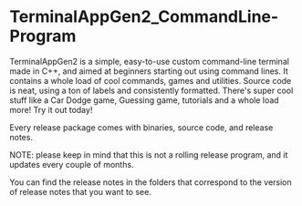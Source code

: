 # TerminalAppGen2_CommandLine-Program
TerminalAppGen2 is a simple, easy-to-use custom command-line terminal made in C++, and aimed at beginners starting out using command lines. It contains a whole load of cool commands, games and utilities. 
Source code is neat, using a ton of labels and consistently formatted. 
There's super cool stuff like a Car Dodge game, Guessing game, tutorials and a whole load more! Try it out today!

Every release package comes with binaries, source code, and release notes. 

NOTE: please keep in mind that this is not a rolling release program, and it updates every couple of months.

You can find the release notes in the folders that correspond to the version of release notes that you want to see.
